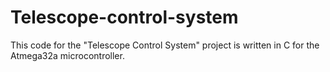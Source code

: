 # Telescope-control-system
This code for the "Telescope Control System" project is written in C for the Atmega32a microcontroller.
